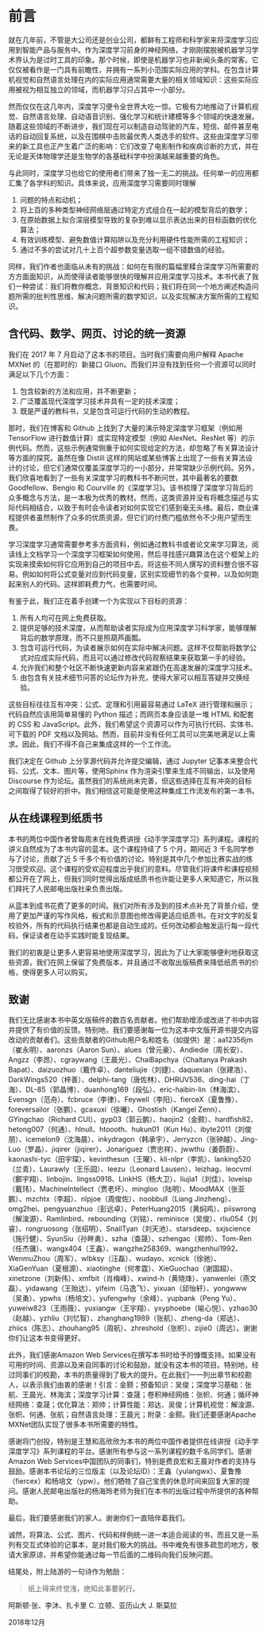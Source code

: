 # 前言

就在几年前，不管是大公司还是创业公司，都鲜有工程师和科学家来将深度学习应用到智能产品与服务中。作为深度学习前身的神经网络，才刚刚摆脱被机器学习学术界认为是过时工具的印象。那个时候，即使是机器学习也非新闻头条的常客。它仅仅被看作是一门具有前瞻性，并拥有一系列小范围实际应用的学科。在包含计算机视觉和自然语言处理在内的实际应用通常需要大量的相关领域知识：这些实际应用被视为相互独立的领域，而机器学习只占其中一小部分。

然而仅仅在这几年内，深度学习便令全世界大吃一惊。它极有力地推动了计算机视觉、自然语言处理、自动语音识别、强化学习和统计建模等多个领域的快速发展。随着这些领域的不断进步，我们现在可以制造自动驾驶的汽车，短信、邮件甚至电话的自动回复系统，以及在围棋中击败最优秀人类选手的软件。这些由深度学习带来的新工具也正产生着广泛的影响：它们改变了电影制作和疾病诊断的方式，并在无论是天体物理学还是生物学的各基础科学中扮演越来越重要的角色。

与此同时，深度学习也给它的使用者们带来了独一无二的挑战。任何单一的应用都汇集了各学科的知识。具体来说，应用深度学习需要同时理解

1. 问题的特点和动机；
1. 将上百的多种类型神经网络层通过特定方式组合在一起的模型背后的数学；
1. 在原始数据上拟合深层模型导致的复杂到难以显示表达出来的目标函数的优化算法；
1. 有效训练模型、避免数值计算陷阱以及充分利用硬件性能所需的工程知识；
1. 通过不多的尝试对几十上百个超参数变量选取一组不错数值的经验。

同样，我们作者也面临从未有的挑战：如何在有限的篇幅里糅合深度学习所需要的方方面面知识，从而使得读者能够很快的理解并应用深度学习技术。本书代表了我们一种尝试：我们将教你概念、背景知识和代码；我们将在同一个地方阐述构造问题所需的批判性思维、解决问题所需的数学知识，以及实现解决方案所需的工程知识。

## 含代码、数学、网页、讨论的统一资源

我们在 2017 年 7 月启动了这本书的项目。当时我们需要向用户解释 Apache MXNet 的（在那时的）新接口 Gluon。而我们并没有找到任何一个资源可以同时满足以下几个方面：

1. 包含较新的方法和应用，并不断更新；
1. 广泛覆盖现代深度学习技术并具有一定的技术深度；
1. 既是严谨的教科书，又是包含可运行代码的生动的教程。

那时，我们在博客和 Github 上找到了大量的演示特定深度学习框架（例如用 TensorFlow 进行数值计算）或实现特定模型（例如 AlexNet、ResNet 等）的示例代码。然而，这些示例通常侧重于如何实现给定的方法，却忽略了有关算法设计等方面的探究。虽然在像 Distill 这样的网站或某些博客上出现了一些有关算法设计的讨论，但它们通常仅覆盖深度学习的一小部分，并常常缺少示例代码。另外，我们欣喜地看到了一些有关深度学习的教科书不断问世，其中最著名的要数 Goodfellow、Bengio 和 Courville 的《深度学习》。该书梳理了深度学习背后的众多概念与方法，是一本极为优秀的教材。然而，这类资源并没有将概念描述与实际代码相结合，以致于有时会令读者对如何实现它们感到毫无头绪。最后，商业课程提供者虽然制作了众多的优质资源，但它们的付费门槛依然令不少用户望而生畏。

学习深度学习通常需要参考多方面资料，例如通过教科书或者论文来学习算法，阅读线上文档学习一个深度学习框架如何使用，然后寻找感兴趣算法在这个框架上的实现来摸索如何将它应用到自己的项目中去。将这些不同人撰写的资料整合很不容易。例如如何将公式变量对应到代码变量，区别实现细节的各个变种，以及如何跑起来别人的代码。这样即耗费力气，也需要时间。

有鉴于此，我们正在着手创建一个为实现以下目标的资源：

1. 所有人均可在网上免费获取。
1. 提供足够的技术深度，从而帮助读者实际成为应用深度学习科学家，能够理解背后的数学原理，而不只是照葫芦画瓢。
1. 包含可运行代码，为读者展示如何在实际中解决问题。这样不仅帮助将数学公式对应成实际代码，而且可以通过修改代码观察结果来获取第一手的经验。
1. 允许我们和整个社区不断快速更新内容来紧跟仍在高速发展的深度学习技术。
1. 由包含有关技术细节问答的论坛作为补充，使得大家可以相互答疑并交换经验。

这些目标往往互有冲突：公式、定理和引用最容易通过 LaTeX 进行管理和展示；代码自然应该用简单易懂的 Python 描述；而网页本身应该是一堆 HTML 和配套的 CSS 和 JavaScript。此外，我们希望这个资源可以作为可执行代码、实体书、可下载的 PDF 文档以及网站。然而，目前并没有任何工具可以完美地满足以上需求。因此，我们不得不自己来集成这样的一个工作流。

我们决定在 Github 上分享源代码并允许提交编辑，通过 Jupyter 记事本来整合代码、公式、文本、图片等，使用Sphinx 作为渲染引擎来生成不同输出，以及使用 Discourse 作为论坛。虽然我们的系统尚未完善，但这些选择在互有冲突的目标之间取得了较好的折中。我们相信这可能是使用这种集成工作流发布的第一本书。

## 从在线课程到纸质书

本书的两位中国作者曾每周末在线免费讲授《动手学深度学习》系列课程。课程的讲义自然成为了本书内容的蓝本。这个课程持续了 5 个月，期间近 3 千名同学参与了讨论，贡献了近 5 千多个有价值的讨论。特别是其中几个参加比赛实战的练习很受欢迎。这个课程的受欢迎程度出乎我们的意料。尽管我们将课件和课程视频都公开在了网上，但我们同时觉得出版成纸质书也许能让更多人来知道它，所以我们拜托了人民邮电出版社来负责出版。

从蓝本到成书花费了更多的时间。我们对所有涉及到的技术点补充了背景介绍，使用了更加严谨的写作风格，板式和示意图也修改得更适应纸质书。在对文字的反复校验外，所有的代码执行结果也都是自动生成的。任何改动都会触发运行每一段代码，保证读者在动手实践时能复现结果。

我们的初衷是让更多人更容易地使用深度学习，因此为了让大家能够便利地获取这些资源，我们在网上保留了免费版本，并且通过不收取出版稿费来降低纸质书的价格，使得更多人可以购买。

## 致谢

我们无比感谢本书中英文版稿件的数百名贡献者。他们帮助增添或改进了书中内容并提供了有价值的反馈。特别地，我们要感谢每一位为这本中文版开源书提交内容改动的贡献者们。这些贡献者的Github用户名和姓名（如提供）是：aa12356jm（崔永明）、aaronzs（Aaron Sun）、alues（曾元豪）、Andiedie（周长安）、Angzz（李昂）、cgraywang（王晨光）、ChaiBapchya（Chaitanya Prakash Bapat）、daizuozhuo（戴作卓）、danteliujie（刘捷）、daquexian（张建浩）、DarkWings520（梓善）、delphi-tang（唐佐林）、DHRUV536、ding-hai（丁海）、DL-85（郭晶博）、duanhong169（段弘）、eric-haibin-lin（林海滨）、Evensgn（范舟）、fcbruce（李律）、Feywell（李阳）、fierceX（夏鲁豫）、foreversailor（张鹏）、gcaxuxi（徐曦）、Ghostish（Kangel Zenn）、GYingchao（Richard CUI）、gyp03（郭云鹏）、haojin2（金颢）、hardfish82、hetong007（何通）、hlnull、htoooth、hukun01（Kun Hu）、ibyte2011（刘俊朋）、icemelon9（沈海晨）、inkydragon（韩承宇）、Jerryzcn（张钟越）、Jing-Luo（罗晶）、jiqirer（jiqirer）、Jonariguez（贾忠祥）、jwwthu（姜蔚蔚）、kaonashi-tyc（田宇琛）、kevinthesun（王曜）、kli-nlpr（李凯）、lanking520（兰青）、Laurawly（王乐园）、leezu（Leonard Lausen）、leizhag、leocvml（鄭宇翔）、linbojin、lingss0918、LinkHS（杨大卫）、liujia1（刘佳）、loveisp（戴玮）、MachineIntellect（贾老坏）、mingloo（陆明）、MoodMAX（张亚鹏）、mzchtx（李超）、nlpjoe（周俊佐）、noobbull（Liang Jinzheng）、omg2hei、pengyuanzhuo（彭远卓）、PeterHuang2015（黄焖鸡）、piiswrong（解浚源）、Ramlinbird、rebounding（刘铭）、reminisce（吴俊）、rliu054（刘睿）、rongruosong（张绍明）、SnailTyan（刘天池）、starsdeep、sxjscience（施行健）、SyunSiu（孙畔勇）、szha（查晟）、szhengac（郑帅）、Tom-Ren（任杰骥）、wangx404（王鑫）、wangzhe258369、wangzhenhui1992、WenmuZhou（周军）、wlbksy（汪磊）、wudayo、xcnick（徐驰）、XiaGenYuan（夏根源）、xiaotinghe（何孝霆）、XieGuochao（谢国超）、xinetzone（刘新伟）、xmfbit（肖梅峰）、xwind-h（黄晓烽）、yanwenlei（燕文磊）、yidawang（王贻达）、yifeim（马逸飞）、yixuan（邱怡轩）、yongwww（吴勇）、ypwhs（杨培文）、yufengwhy（余峰）、yupbank（Peng Yu）、yuweiw823（王雨薇）、yuxiangw（王宇翔）、yxyphoebe（喻心悦）、yzhao30（赵越）、yzhliu（刘忆智）、zhanghang1989（张航）、zheng-da（郑达）、zhiics（陈志）、zhouhang95（周航）、zhreshold（张帜）、zijie0（周远）。谢谢你们让这本书变得更好。

此外，我们感谢Amazon Web Services在撰写本书时给予的慷慨支持。如果没有可用的时间、资源以及来自同事的讨论和鼓励，就没有这本书的项目。特别地，经过同事们的校勘，本书的质量得到了极大的提升。在此我们一一列出章节和校勘人，以表示我们由衷的感谢！引言：金颢；预备知识：吴俊；深度学习基础：张航、王晨光、林海滨；深度学习计算：查晟；卷积神经网络：张帜、何通；循环神经网络：查晟；优化算法：郑帅；计算性能：郑达、吴俊；计算机视觉：解浚源、张帜、何通、张航；自然语言处理：王晨光；附录：金颢。我们还要感谢Apache MXNet团队实现了很多本书所需要的特性。

感谢将门创投，特别是王慧和高欣欣为本书的两位中国作者提供在线讲授《动手学深度学习》系列课程的平台。感谢所有参与这一系列课程的数千名同学们。感谢Amazon Web Services中国团队的同事们，特别是费良宏和王晨对作者的支持与鼓励。感谢本书论坛的三位版主（以及论坛ID）：王鑫（yulangwx）、夏鲁豫（fiercex）和杨培文（ypw）。他们牺牲了自己宝贵的休息时间来回复大家的提问。感谢人民邮电出版社的杨海玲老师为我们在本书的出版过程中所提供的各种帮助。

最后，我们要感谢我们的家人。谢谢你们一直陪伴着我们。

诚然，将算法、公式、图片、代码和样例统一进一本适合阅读的书，而且又是一系列有交互式体验的记事本，是对我们极大的挑战。书中难免有很多疏忽的地方，敬请大家原谅，并希望你能通过每一节后面的二维码向我们反映问题。

结尾处，附上陆游的一句诗作为勉励：

> 纸上得来终觉浅，绝知此事要躬行。


阿斯顿·张、李沐、扎卡里 C. 立顿、亚历山大 J. 斯莫拉

2018年12月
